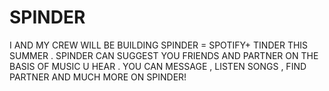 # SPINDER
 I AND MY CREW WILL BE BUILDING SPINDER = SPOTIFY+ TINDER THIS SUMMER .  SPINDER CAN SUGGEST YOU  FRIENDS AND PARTNER ON THE BASIS OF MUSIC  U HEAR .  YOU CAN MESSAGE , LISTEN SONGS , FIND PARTNER AND MUCH MORE  ON SPINDER!
